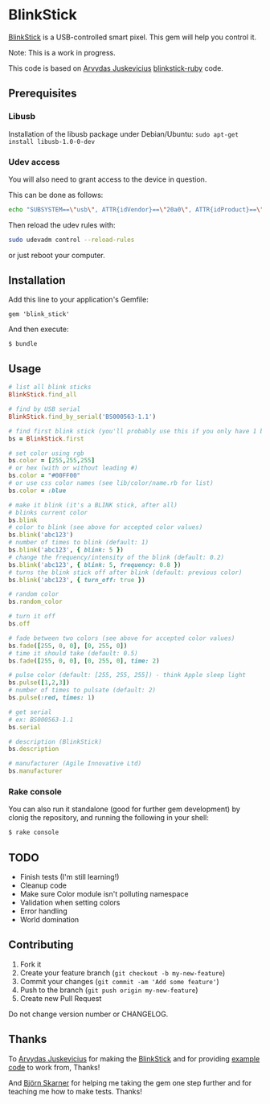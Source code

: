 # BlinkStick

[BlinkStick](http://blinkstick.com) is a USB-controlled smart pixel. This gem will help you control it.

Note: This is a work in progress.

This code is based on [Arvydas Juskevicius](https://github.com/arvydas/) [blinkstick-ruby](https://github.com/arvydas/blinkstick-ruby) code.

## Prerequisites

### Libusb
Installation of the libusb package under Debian/Ubuntu:
`sudo apt-get install libusb-1.0-0-dev`

### Udev access
You will also need to grant access to the device in question.

This can be done as follows:

```sh
echo "SUBSYSTEM==\"usb\", ATTR{idVendor}==\"20a0\", ATTR{idProduct}==\"41e5\", MODE:=\"0666\"" | sudo tee /etc/udev/rules.d/85-blinkstick.rules
```

Then reload the udev rules with:

```sh
sudo udevadm control --reload-rules
```

or just reboot your computer.

## Installation

Add this line to your application's Gemfile:

    gem 'blink_stick'

And then execute:

    $ bundle

## Usage

```ruby
# list all blink sticks
BlinkStick.find_all

# find by USB serial
BlinkStick.find_by_serial('BS000563-1.1')

# find first blink stick (you'll probably use this if you only have 1 blink stick connected)
bs = BlinkStick.first

# set color using rgb
bs.color = [255,255,255]
# or hex (with or without leading #)
bs.color = "#00FF00"
# or use css color names (see lib/color/name.rb for list)
bs.color = :blue

# make it blink (it's a BLINK stick, after all)
# blinks current color
bs.blink
# color to blink (see above for accepted color values)
bs.blink('abc123')
# number of times to blink (default: 1)
bs.blink('abc123', { blink: 5 })
# change the frequency/intensity of the blink (default: 0.2)
bs.blink('abc123', { blink: 5, frequency: 0.8 })
# turns the blink stick off after blink (default: previous color)
bs.blink('abc123', { turn_off: true })

# random color
bs.random_color

# turn it off
bs.off

# fade between two colors (see above for accepted color values)
bs.fade([255, 0, 0], [0, 255, 0])
# time it should take (default: 0.5)
bs.fade([255, 0, 0], [0, 255, 0], time: 2)

# pulse color (default: [255, 255, 255]) - think Apple sleep light
bs.pulse([1,2,3])
# number of times to pulsate (default: 2)
bs.pulse(:red, times: 1)

# get serial
# ex: BS000563-1.1
bs.serial

# description (BlinkStick)
bs.description

# manufacturer (Agile Innovative Ltd)
bs.manufacturer
```

### Rake console

You can also run it standalone (good for further gem development) by clonig the repository, and running the following in your shell:

```sh
$ rake console
```


## TODO

- Finish tests (I'm still learning!)
- Cleanup code
- Make sure Color module isn't polluting namespace
- Validation when setting colors
- Error handling
- World domination

## Contributing

1. Fork it
2. Create your feature branch (`git checkout -b my-new-feature`)
3. Commit your changes (`git commit -am 'Add some feature'`)
4. Push to the branch (`git push origin my-new-feature`)
5. Create new Pull Request

Do not change version number or CHANGELOG.

## Thanks

To [Arvydas Juskevicius](https://github.com/arvydas/) for making the [BlinkStick](http://blinkstick.com) and for providing [example code](https://github.com/arvydas/blinkstick-ruby/) to work from, Thanks!

And [Björn Skarner](https://github.com/bjoska/) for helping me taking the gem one step further and for teaching me how to make tests. Thanks!
